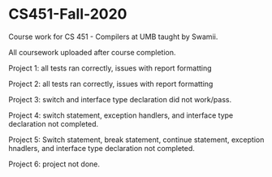 # CS451-Fall-2020

Course work for CS 451 - Compilers at UMB taught by Swamii.

All coursework uploaded after course completion.

Project 1: all tests ran correctly, issues with report formatting

Project 2: all tests ran correctly, issues with report formatting

Project 3: switch and interface type declaration did not work/pass. 

Project 4: switch statement, exception handlers, and interface type declaration not completed. 

Project 5: Switch statement, break statement, continue statement, exception hnadlers, and interface type declaration not completed. 

Project 6: project not done.

